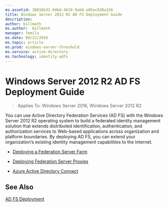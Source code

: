 ```yaml
---
ms.assetid: 38816b32-84bd-4b19-9ab8-a05ec838a156
title: Windows Server 2012 R2 AD FS Deployment Guide
description:
author: billmath
ms.author:  billmath
manager: femila
ms.date: 09/22/2016
ms.topic: article
ms.prod: windows-server-threshold
ms.service: active-directory
ms.technology: identity-adfs
---
```


# Windows Server 2012 R2 AD FS Deployment Guide

>Applies To: Windows Server 2016, Windows Server 2012 R2

You can use Active Directory Federation Services \(AD FS\) with the  Windows Server 2012 R2  operating system to build a federated identity management solution that extends distributed identification, authentication, and authorization services to Web\-based applications across organization and platform boundaries. By deploying AD FS, you can extend your organization’s existing identity management capabilities to the Internet.  
  
-   [Deploying a Federation Server Farm](Deploying-a-Federation-Server-Farm.md)  
  
-   [Deploying Federation Server Proxies](Deploying-Federation-Server-Proxies.md)  
  
-   [Azure Active Directory Connect](Azure-Active-Directory-Connect.md)  
  
## See Also  
[AD FS Deployment](../../ad-fs/AD-FS-Deployment.md)  

  

